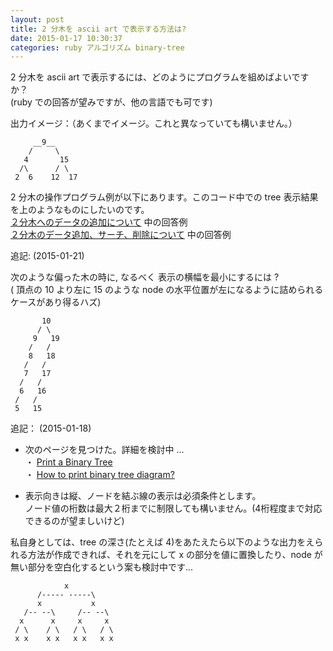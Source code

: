 ```yaml
---
layout: post
title: 2 分木を ascii art で表示する方法は?
date: 2015-01-17 10:30:37
categories: ruby アルゴリズム binary-tree
---
```

<!-- {% raw %} -->
<p>2 分木を ascii art で表示するには、どのようにプログラムを組めばよいですか？<br>
(ruby での回答が望みですが、他の言語でも可です)</p>

<p>出力イメージ：（あくまでイメージ。これと異なっていても構いません。）</p>

<pre><code>     __9__
    /     \
   4       15
  /\      / \
 2  6    12  17
</code></pre>

<p>2 分木の操作プログラム例が以下にあります。このコード中での tree 表示結果を上のようなものにしたいのです。<br>
<a href="https://ja.stackoverflow.com/questions/4704">２分木へのデータの追加について</a> 中の回答例<br>
<a href="https://ja.stackoverflow.com/questions/4721">２分木のデータ追加、サーチ、削除について</a>  中の回答例</p>

<p>追記: (2015-01-21)</p>

<p>次のような偏った木の時に, なるべく 表示の横幅を最小にするには ?<br>
( 頂点の 10 より左に 15 のような node の水平位置が左になるように詰められるケースがあり得るハズ)</p>

<pre><code>       10  
      / \  
     9   19  
    /   /  
    8   18  
   /   /  
   7   17  
  /   /  
  6   16  
 /   /  
 5   15  
</code></pre>

<p>追記： (2015-01-18)</p>

<ul>
<li><p>次のページを見つけた。詳細を検討中 ...<br>
・ <a href="https://codegolf.stackexchange.com/questions/849/print-a-binary-tree/42633#42633">Print a Binary Tree</a>  <br>
・ <a href="https://stackoverflow.com/questions/4965335/">How to print binary tree diagram?</a>  </p></li>
<li><p>表示向きは縦、ノードを結ぶ線の表示は必須条件とします。<br>
ノード値の桁数は最大２桁までに制限しても構いません。(4桁程度まで対応できるのが望ましいけど)</p></li>
</ul>

<p>私自身としては、tree の深さ(たとえば 4)をあたえたら以下のような出力をえられる方法が作成できれば、それを元にして x の部分を値に置換したり、node が無い部分を空白化するという案も検討中です...</p>

<pre><code>            x
      /----- -----\
      x           x
   /-- --\     /-- --\
  x      x     x     x
 / \    / \   / \   / \
 x x    x x   x x   x x
</code></pre>
<!-- {% endraw %} -->
